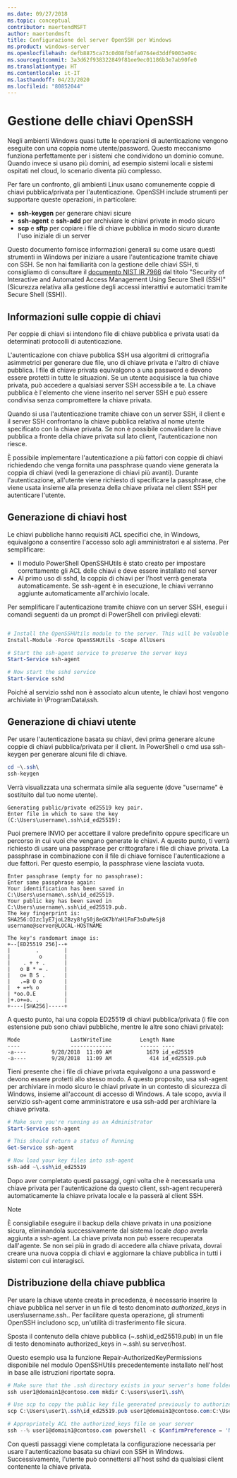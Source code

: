 ```yaml
---
ms.date: 09/27/2018
ms.topic: conceptual
contributor: maertendMSFT
author: maertendmsft
title: Configurazione del server OpenSSH per Windows
ms.product: windows-server
ms.openlocfilehash: defb8875ca73c0d08fb0fa0764ed3ddf9003e09c
ms.sourcegitcommit: 3a3d62f938322849f81ee9ec01186b3e7ab90fe0
ms.translationtype: HT
ms.contentlocale: it-IT
ms.lasthandoff: 04/23/2020
ms.locfileid: "80852044"
---
```

# <a name="openssh-key-management"></a>Gestione delle chiavi OpenSSH

Negli ambienti Windows quasi tutte le operazioni di autenticazione vengono eseguite con una coppia nome utente/password.
Questo meccanismo funziona perfettamente per i sistemi che condividono un dominio comune. Quando invece si usano più domini, ad esempio sistemi locali e sistemi ospitati nel cloud, lo scenario diventa più complesso.

Per fare un confronto, gli ambienti Linux usano comunemente coppie di chiavi pubblica/privata per l'autenticazione.
OpenSSH include strumenti per supportare queste operazioni, in particolare:

* __ssh-keygen__ per generare chiavi sicure
* __ssh-agent__ e __ssh-add__ per archiviare le chiavi private in modo sicuro
* __scp__ e __sftp__ per copiare i file di chiave pubblica in modo sicuro durante l'uso iniziale di un server

Questo documento fornisce informazioni generali su come usare questi strumenti in Windows per iniziare a usare l'autenticazione tramite chiave con SSH. Se non hai familiarità con la gestione delle chiavi SSH, ti consigliamo di consultare il [documento NIST IR 7966](http://nvlpubs.nist.gov/nistpubs/ir/2015/NIST.IR.7966.pdf) dal titolo "Security of Interactive and Automated Access Management Using Secure Shell (SSH)" (Sicurezza relativa alla gestione degli accessi interattivi e automatici tramite Secure Shell (SSH)).

## <a name="about-key-pairs"></a>Informazioni sulle coppie di chiavi

Per coppie di chiavi si intendono file di chiave pubblica e privata usati da determinati protocolli di autenticazione. 

L'autenticazione con chiave pubblica SSH usa algoritmi di crittografia asimmetrici per generare due file, uno di chiave privata e l'altro di chiave pubblica. I file di chiave privata equivalgono a una password e devono essere protetti in tutte le situazioni. Se un utente acquisisce la tua chiave privata, può accedere a qualsiasi server SSH accessibile a te. La chiave pubblica è l'elemento che viene inserito nel server SSH e può essere condivisa senza compromettere la chiave privata.

Quando si usa l'autenticazione tramite chiave con un server SSH, il client e il server SSH confrontano la chiave pubblica relativa al nome utente specificato con la chiave privata. Se non è possibile convalidare la chiave pubblica a fronte della chiave privata sul lato client, l'autenticazione non riesce. 

È possibile implementare l'autenticazione a più fattori con coppie di chiavi richiedendo che venga fornita una passphrase quando viene generata la coppia di chiavi (vedi la generazione di chiavi più avanti). Durante l'autenticazione, all'utente viene richiesto di specificare la passphrase, che viene usata insieme alla presenza della chiave privata nel client SSH per autenticare l'utente. 

## <a name="host-key-generation"></a>Generazione di chiavi host

Le chiavi pubbliche hanno requisiti ACL specifici che, in Windows, equivalgono a consentire l'accesso solo agli amministratori e al sistema. Per semplificare: 

* Il modulo PowerShell OpenSSHUtils è stato creato per impostare correttamente gli ACL delle chiavi e deve essere installato nel server
* Al primo uso di sshd, la coppia di chiavi per l'host verrà generata automaticamente. Se ssh-agent è in esecuzione, le chiavi verranno aggiunte automaticamente all'archivio locale. 

Per semplificare l'autenticazione tramite chiave con un server SSH, esegui i comandi seguenti da un prompt di PowerShell con privilegi elevati:

```powershell

# Install the OpenSSHUtils module to the server. This will be valuable when deploying user keys.
Install-Module -Force OpenSSHUtils -Scope AllUsers

# Start the ssh-agent service to preserve the server keys
Start-Service ssh-agent

# Now start the sshd service
Start-Service sshd
```

Poiché al servizio sshd non è associato alcun utente, le chiavi host vengono archiviate in \ProgramData\ssh.


## <a name="user-key-generation"></a>Generazione di chiavi utente

Per usare l'autenticazione basata su chiavi, devi prima generare alcune coppie di chiavi pubblica/privata per il client. In PowerShell o cmd usa ssh-keygen per generare alcuni file di chiave.

```powershell
cd ~\.ssh\
ssh-keygen
```

Verrà visualizzata una schermata simile alla seguente (dove "username" è sostituito dal tuo nome utente).

```
Generating public/private ed25519 key pair.
Enter file in which to save the key (C:\Users\username\.ssh\id_ed25519):
```

Puoi premere INVIO per accettare il valore predefinito oppure specificare un percorso in cui vuoi che vengano generate le chiavi. A questo punto, ti verrà richiesto di usare una passphrase per crittografare i file di chiave privata.
La passphrase in combinazione con il file di chiave fornisce l'autenticazione a due fattori. Per questo esempio, la passphrase viene lasciata vuota. 

```
Enter passphrase (empty for no passphrase): 
Enter same passphrase again: 
Your identification has been saved in C:\Users\username\.ssh\id_ed25519.
Your public key has been saved in C:\Users\username\.ssh\id_ed25519.pub.
The key fingerprint is: 
SHA256:OIzc1yE7joL2Bzy8!gS0j8eGK7bYaH1FmF3sDuMeSj8 username@server@LOCAL-HOSTNAME

The key's randomart image is:
+--[ED25519 256]--+
|        .        |
|         o       |
|    . + + .      |
|   o B * = .     |
|   o= B S .      |
|   .=B O o       |
|  + =+% o        |
| *oo.O.E         |
|+.o+=o. .        |
+----[SHA256]-----+
```

A questo punto, hai una coppia ED25519 di chiavi pubblica/privata (i file con estensione pub sono chiavi pubbliche, mentre le altre sono chiavi private):

```
Mode                LastWriteTime         Length Name
----                -------------         ------ ----
-a----        9/28/2018  11:09 AM           1679 id_ed25519
-a----        9/28/2018  11:09 AM            414 id_ed25519.pub
```

Tieni presente che i file di chiave privata equivalgono a una password e devono essere protetti allo stesso modo.
A questo proposito, usa ssh-agent per archiviare in modo sicuro le chiavi private in un contesto di sicurezza di Windows, insieme all'account di accesso di Windows. A tale scopo, avvia il servizio ssh-agent come amministratore e usa ssh-add per archiviare la chiave privata. 

```powershell
# Make sure you're running as an Administrator
Start-Service ssh-agent

# This should return a status of Running
Get-Service ssh-agent

# Now load your key files into ssh-agent
ssh-add ~\.ssh\id_ed25519

```

Dopo aver completato questi passaggi, ogni volta che è necessaria una chiave privata per l'autenticazione da questo client, ssh-agent recupererà automaticamente la chiave privata locale e la passerà al client SSH.

> [!NOTE]
> È consigliabile eseguire il backup della chiave privata in una posizione sicura, eliminandola successivamente dal sistema locale *dopo* averla aggiunta a ssh-agent.
> La chiave privata non può essere recuperata dall'agente.
> Se non sei più in grado di accedere alla chiave privata, dovrai creare una nuova coppia di chiavi e aggiornare la chiave pubblica in tutti i sistemi con cui interagisci.

## <a name="deploying-the-public-key"></a>Distribuzione della chiave pubblica

Per usare la chiave utente creata in precedenza, è necessario inserire la chiave pubblica nel server in un file di testo denominato *authorized_keys* in users\username\.ssh\.. Per facilitare questa operazione, gli strumenti OpenSSH includono scp, un'utilità di trasferimento file sicura.

Sposta il contenuto della chiave pubblica (~\.ssh\id_ed25519.pub) in un file di testo denominato authorized_keys in ~\.ssh\ su server/host.

Questo esempio usa la funzione Repair-AuthorizedKeyPermissions disponibile nel modulo OpenSSHUtils precedentemente installato nell'host in base alle istruzioni riportate sopra.

```powershell
# Make sure that the .ssh directory exists in your server's home folder
ssh user1@domain1@contoso.com mkdir C:\users\user1\.ssh\

# Use scp to copy the public key file generated previously to authorized_keys on your server
scp C:\Users\user1\.ssh\id_ed25519.pub user1@domain1@contoso.com:C:\Users\user1\.ssh\authorized_keys

# Appropriately ACL the authorized_keys file on your server  
ssh --% user1@domain1@contoso.com powershell -c $ConfirmPreference = 'None'; Repair-AuthorizedKeyPermission C:\Users\user1\.ssh\authorized_keys
```

Con questi passaggi viene completata la configurazione necessaria per usare l'autenticazione basata su chiavi con SSH in Windows.
Successivamente, l'utente può connettersi all'host sshd da qualsiasi client contenente la chiave privata.

